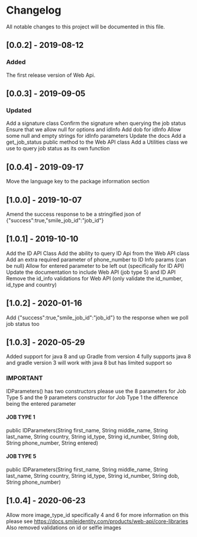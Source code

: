 # Changelog
All notable changes to this project will be documented in this file.

## [0.0.2] - 2019-08-12
### Added
The first release version of Web Api.

## [0.0.3] - 2019-09-05
### Updated
Add a signature class
Confirm the signature when querying the job status
Ensure that we allow null for options and idInfo
Add dob for idInfo
Allow some null and empty strings for idInfo parameters
Update the docs
Add a get_job_status public method to the Web API class
Add a Utilities class we use to query job status as its own function

## [0.0.4] - 2019-09-17
Move the language key to the package information section

## [1.0.0] - 2019-10-07
Amend the success response to be a stringified json of {"success":true,"smile_job_id":"job_id"}

## [1.0.1] - 2019-10-10
Add the ID API Class
Add the ability to query ID Api from the Web API class
Add an extra required parameter of phone_number to ID Info params (can be null)
Allow for entered parameter to be left out (specifically for ID API)
Update the documentation to include Web API (job type 5) and ID API
Remove the id_info validations for Web API (only validate the id_number, id_type and country)

## [1.0.2] - 2020-01-16
Add {"success":true,"smile_job_id":"job_id"} to the response when we poll job status too

## [1.0.3] - 2020-05-29
Added support for java 8 and up 
Gradle from version 4 fully supports java 8 and gradle version 3 will work with java 8 but has limited support so
###  IMPORTANT
IDParameters() has two constructors please use the 8 parameters for Job Type 5 and  the 9 parameters constructor for Job Type 1
the difference being the entered parameter

####  JOB TYPE 1
public IDParameters(String first_name, String middle_name, String last_name, String country, String id_type, String id_number, String dob, String phone_number, String entered)

#### JOB TYPE 5  
public IDParameters(String first_name, String middle_name, String last_name, String country, String id_type, String id_number, String dob, String phone_number)

## [1.0.4] - 2020-06-23
Allow more image_type_id specifically 4 and 6 for more information on this please see https://docs.smileidentity.com/products/web-api/core-libraries
Also removed validations on id or selfie images